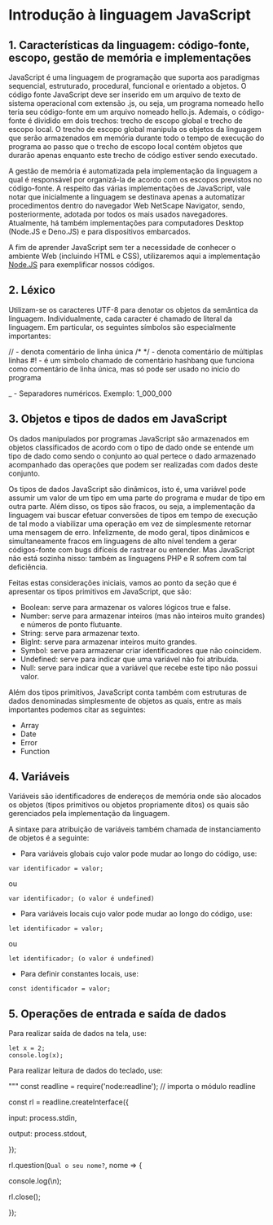 
# Introdução à linguagem JavaScript

## 1. Características da linguagem: código-fonte, escopo, gestão de memória e implementações
JavaScript é uma linguagem de programação que suporta aos paradigmas sequencial, estruturado, procedural, funcional e orientado a objetos.  O código fonte JavaScript deve
ser inserido em um arquivo de texto de sistema operacional com extensão .js, ou seja, um programa nomeado hello teria seu código-fonte em um arquivo nomeado hello.js.
Ademais, o código-fonte é dividido em dois trechos: trecho de escopo global e trecho de escopo local. O trecho de escopo global manipula os objetos da linguagem que
serão armazenados em memória durante todo o tempo de execução do programa ao passo que o trecho de escopo local contém objetos que durarão apenas enquanto este trecho de
código estiver sendo executado.

A gestão de memória é automatizada pela implementação da linguagem a qual é responsável por organizá-la de acordo com os escopos previstos no código-fonte. 
A respeito das várias implementações de JavaScript, vale notar que inicialmente a linguagem se destinava apenas a automatizar procedimentos dentro do navegador Web NetScape
Navigator, sendo, posteriormente, adotada por todos os mais usados navegadores.  Atualmente, há também implementações para computadores Desktop (Node.JS e Deno.JS) e 
para dispositivos embarcados.

A fim de aprender JavaScript sem ter a necessidade de conhecer o ambiente Web (incluindo HTML e CSS), utilizaremos aqui a implementação [Node.JS](https://nodejs.org/en)
para exemplificar nossos códigos.  

## 2. Léxico
Utilizam-se os caracteres UTF-8 para denotar os objetos da semântica da linguagem.  Individualmente, cada caracter é chamado de literal da linguagem. Em particular,
os seguintes símbolos são especialmente importantes:

// - denota comentário de linha única
/* */ - denota comentário de múltiplas linhas
#! - é um símbolo chamado de comentário hashbang que funciona como comentário de linha única, mas só pode ser usado no início do programa

_ - Separadores numéricos.  Exemplo: 1_000_000 

## 3. Objetos e tipos de dados em JavaScript
Os dados manipulados por programas JavaScript são armazenados em objetos classificados de acordo com o tipo de dado onde se entende um tipo de dado como sendo o conjunto
ao qual pertece o dado armazenado acompanhado das operações que podem ser realizadas com dados deste conjunto.

Os tipos de dados JavaScript são dinâmicos, isto é, uma variável pode assumir um valor de um tipo em uma parte do programa e mudar de tipo em outra parte.  Além disso, os
tipos são fracos, ou seja, a implementação da linguagem vai buscar efetuar conversões de tipos em tempo de execução de tal modo a viabilizar uma operação em vez de
simplesmente retornar uma mensagem de erro.  Infelizmente, de modo geral, tipos dinâmicos e simultaneamente fracos em linguagens de alto nível tendem a gerar códigos-fonte
com bugs difíceis de rastrear ou entender.  Mas JavaScript não está sozinha nisso: também as linguagens PHP e R sofrem com tal deficiência.

Feitas estas considerações iniciais, vamos ao ponto da seção que é apresentar os tipos primitivos em JavaScript, que são:

- Boolean: serve para armazenar os valores lógicos true e false.
- Number: serve para armazenar  inteiros (mas não inteiros muito grandes) e números de ponto flutuante.
- String: serve para armazenar texto.
- BigInt: serve para armazenar  inteiros muito grandes.
- Symbol: serve para armazenar criar identificadores que não coincidem.
- Undefined: serve para indicar que uma variável não foi atribuída.
- Null: serve para indicar que a variável que recebe este tipo não possui valor.

Além dos tipos primitivos, JavaScript conta também com estruturas de dados denominadas simplesmente de objetos as quais, entre as mais importantes podemos citar as seguintes:
- Array
- Date
- Error
- Function

## 4. Variáveis
Variáveis são identificadores de endereços de memória onde são alocados os objetos (tipos primitivos ou objetos propriamente ditos) os quais são gerenciados pela implementação da linguagem.

A sintaxe para atribuição de variáveis também chamada de instanciamento de objetos é a seguinte:

- Para variáveis globais cujo valor pode mudar ao longo do código, use:

```
var identificador = valor;
```

ou 
```
var identificador; (o valor é undefined)
```


- Para variáveis locais cujo valor pode mudar ao longo do código, use:

```
let identificador = valor;
```

ou 
```
let identificador; (o valor é undefined)
```

- Para definir constantes locais, use:

```
const identificador = valor;
```
 
## 5. Operações de entrada e saída de dados
Para realizar saída de dados na tela, use:

```
let x = 2;
console.log(x);
```

Para realizar leitura de dados do teclado, use:

"""
const readline = require('node:readline'); // importa o módulo readline


const rl = readline.createInterface({

  input: process.stdin,
  
  output: process.stdout,
  
});


rl.question(`Qual o seu nome?`, nome => {

  console.log(\n);
  
  rl.close();
  
});

```
